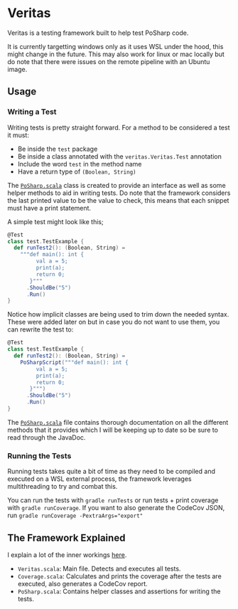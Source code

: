 # Veritas

Veritas is a testing framework built to help test PoSharp code. 

It is currently targetting windows only as it uses WSL under the hood, this might change in the future. This may also work
for linux or mac locally but do note that there were issues on the remote pipeline with an Ubuntu image.

## Usage

### Writing a Test

Writing tests is pretty straight forward. For a method to be considered a test it must:

- Be inside the `test` package
- Be inside a class annotated with the `veritas.Veritas.Test` annotation
- Include the word `test` in the method name
- Have a return type of `(Boolean, String)`

The [`PoSharp.scala`](./core/PoSharp.scala) class is created to provide an interface as well as some helper methods to aid in
writing tests. Do note that the framework considers the last printed value to be the value to check, this means that each
snippet must have a print statement.

A simple test might look like this;

```scala
@Test
class test.TestExample {
  def runTest2(): (Boolean, String) =
    """def main(): int {
         val a = 5;
         print(a);
         return 0;
       }"""
      .ShouldBe("5")
      .Run()
}
```

Notice how implicit classes are being used to trim down the needed syntax. These were added later on but in case you do
not want to use them, you can rewrite the test to:

```scala
@Test
class test.TestExample {
  def runTest2(): (Boolean, String) =
    PoSharpScript("""def main(): int {
         val a = 5;
         print(a);
         return 0;
       }""")
      .ShouldBe("5")
      .Run()
}
```

The [`PoSharp.scala`](./core/PoSharp.scala) file contains thorough documentation on all the different methods that it provides
which I will be keeping up to date so be sure to read through the JavaDoc.

### Running the Tests

Running tests takes quite a bit of time as they need to be compiled and executed on a WSL external process, the framework
leverages multithreading to try and combat this.

You can run the tests with `gradle runTests` or run tests + print coverage with `gradle runCoverage`.
If you want to also generate the CodeCov JSON, run `gradle runCoverage -PextraArgs="export"`


## The Framework Explained

I explain a lot of the inner workings [here](https://antoniosbarotsis.github.io/Blog/posts/posharp/).

- `Veritas.scala`: Main file. Detects and executes all tests.
- `Coverage.scala`: Calculates and prints the coverage after the tests are executed, also generates a CodeCov report.
- `PoSharp.scala`: Contains helper classes and assertions for writing the tests.